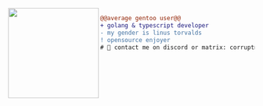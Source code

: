 <img align="left" height="185" src="https://sun9-67.userapi.com/impf/OUZ4Ub37jswMuzoiwdhSsdDVPVxslwgemoZ2lQ/JNT7d32IZBk.jpg?size=735x402&quality=95&sign=b5879e8ccf7324e543e4a5a7a69c62d9"/>

```diff
@@average gentoo user@@
+ golang & typescript developer
- my gender is linus torvalds
! opensource enjoyer
# 📖 contact me on discord or matrix: corruptmemory#3718 and farlowee:matrix.org
```

